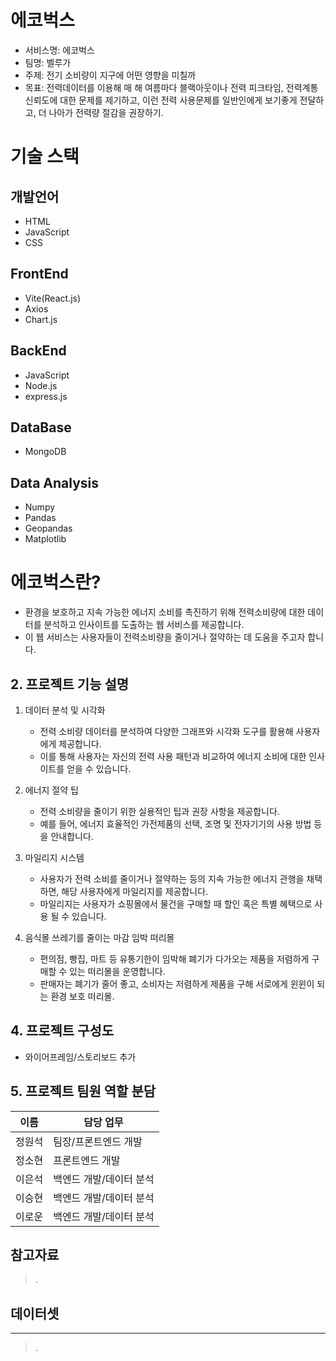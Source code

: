 # 에코벅스

- 서비스명: 에코벅스
- 팀명: 벨루가
- 주제: 전기 소비량이 지구에 어떤 영향을 미칠까
- 목표: 전력데이터를 이용해 매 해 여름마다 블랙아웃이나 전력 피크타임, 전력계통 신뢰도에 대한 문제를 제기하고, 이런 전력 사용문제를 일반인에게 보기좋게 전달하고, 더 나아가 전력량 절감을 권장하기.

# 기술 스택

## 개발언어

- HTML
- JavaScript
- CSS

## FrontEnd

- Vite(React.js)
- Axios
- Chart.js

## BackEnd

- JavaScript
- Node.js
- express.js

## DataBase

- MongoDB

## Data Analysis

- Numpy
- Pandas
- Geopandas
- Matplotlib

# 에코벅스란?

- 환경을 보호하고 지속 가능한 에너지 소비를 촉진하기 위해 전력소비량에 대한 데이터를 분석하고 인사이트를 도출하는 웹 서비스를 제공합니다.
- 이 웹 서비스는 사용자들이 전력소비량을 줄이거나 절약하는 데 도움을 주고자 합니다.

## 2. 프로젝트 기능 설명

1. 데이터 분석 및 시각화
   - 전력 소비량 데이터를 분석하여 다양한 그래프와 시각화 도구를 활용해 사용자에게 제공합니다.
   - 이를 통해 사용자는 자신의 전력 사용 패턴과 비교하여 에너지 소비에 대한 인사이트를 얻을 수 있습니다.
2. 에너지 절약 팁

   - 전력 소비량을 줄이기 위한 실용적인 팁과 권장 사항을 제공합니다.
   - 예를 들어, 에너지 효율적인 가전제품의 선택, 조명 및 전자기기의 사용 방법 등을 안내합니다.

3. 마일리지 시스템

   - 사용자가 전력 소비를 줄이거나 절약하는 등의 지속 가능한 에너지 관행을 채택하면, 해당 사용자에게 마일리지를 제공합니다.
   - 마일리지는 사용자가 쇼핑몰에서 물건을 구매할 때 할인 혹은 특별 혜택으로 사용 될 수 있습니다.

4. 음식몰 쓰레기를 줄이는 마감 임박 떠리몰
   - 편의점, 빵집, 마트 등 유통기한이 임박해 폐기가 다가오는 제품을 저렴하게 구매할 수 있는 떠리몰을 운영합니다.
   - 판매자는 폐기가 줄어 좋고, 소비자는 저렴하게 제품을 구해 서로에게 윈윈이 되는 환경 보호 떠리몰.

## 4. 프로젝트 구성도

- 와이어프레임/스토리보드 추가

## 5. 프로젝트 팀원 역할 분담

| 이름   | 담당 업무               |
| ------ | ----------------------- |
| 정원석 | 팀장/프론트엔드 개발    |
| 정소현 | 프론트엔드 개발         |
| 이은석 | 백엔드 개발/데이터 분석 |
| 이승현 | 백엔드 개발/데이터 분석 |
| 이로운 | 백엔드 개발/데이터 분석 |

## 참고자료

> .

## 데이터셋

---

> .
